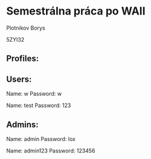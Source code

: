   <h1>Semestrálna práca po WAII</h1>
  <p>Plotnikov Borys </p>
  <p>5ZYI32</p>   
  <h2>Profiles:</h2>
  <h2>Users:</h2>
  <p>Name: w Password: w</p>
  <p>Name: test Password: 123</p>
  <h2>Admins:</h2>
  <p>Name: admin Password: lox</p>
  <p>Name: admin123 Password: 123456</p>
